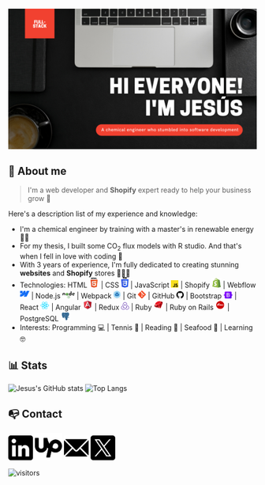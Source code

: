 ![Banner](./images/banner.png)

## 🧔 About me
> I'm a web developer and **Shopify** expert ready to help your business grow 🚀

Here's a description list of my experience and knowledge:

- I'm a chemical engineer by training with a master's in renewable energy 👷🏻
- For my thesis, I built some CO<sub>2</sub> flux models with R studio. And that's when I fell in love with coding 📙
- With 3 years of experience, I'm fully dedicated to creating stunning **websites** and **Shopify** stores 👨🏻‍💻 
- Technologies: HTML <a href="https://html.com/" target="_blank"><img src="./images/html.svg" width="20px" alt="HTML5" title="HTML5"></a> | CSS <a href="https://www.w3.org/Style/CSS/Overview.en.html" target="_blank"><img src="./images/css.svg" width="15px" alt="CSS3" title="CSS3"></a> | JavaScript <a href="https://www.javascript.com/" target="_blank"><img src="./images/javascript.svg" width="15px" alt="JavaScript" title="JavaScript"></a> | Shopify <a href="https://www.shopify.com/" target="_blank"><img src="./images/shopify-icon.png" width="19px" alt="Shopify icon" title="Shopify"></a> | Webflow <a href="https://webflow.com/" target="_blank"><img src="./images/webflow-icon.png" width="19px" alt="Webflow icon" title="Webflow"></a> | Node.js <a href="https://nodejs.org/" target="_blank"><img src="./images/nodejs.svg" width="25px" alt="NodeJS" title="NodeJS"></a> | Webpack <a href="https://webpack.js.org/" target="_blank"><img src="./images/webpack.png" width="15px" alt="Webpack" title="Webpack"></a> | Git <a href="https://git-scm.com/" target="_blank"><img src="./images/git.png" width="16px" alt="Git" title="Git"></a> | GitHub <a href="https://github.com/" target="_blank"><img src="./images/github.png" width="15px" alt="GitHub" title="GitHUb"></a> | Bootstrap <a href="https://getbootstrap.com/" target="_blank"><img src="./images/bootstrap.svg" width="18px" alt="Bootstrap" title="Bootstrap"></a> | React <a href="https://reactjs.org/" target="_blank"><img src="./images/react.png" width="18px" alt="React" title="React"></a> | Angular <a href="https://angular.dev/" target="_blank"><img src="./images/angular-icon.png" width="20px" alt="Angular icon" title="Angular"></a> | Redux <a href="https://redux.js.org/" target="_blank"><img src="./images/redux.png" width="16px" alt="Redux" title="Redux"></a> | Ruby <a href="https://www.ruby-lang.org/en/" target="_blank"><img src="./images/ruby.png" width="20px" alt="Ruby" title="Ruby"></a> | Ruby on Rails <a href="https://rubyonrails.org/" target="_blank"><img src="./images/rails.png" width="20px" alt="Ruby on Rails" title="Ruby on Rails"></a> | PostgreSQL <a href="https://www.postgresql.org/" target="_blank"><img src="./images/postgre.png" width="20px" alt="PostgreSQL" title="PostgreSQL"></a>
- Interests: Programming 💻 | Tennis 🎾 | Reading 📕 | Seafood 🦐 | Learning 🤓

## 📊 Stats
![Jesus's GitHub stats](https://github-readme-stats.vercel.app/api?username=jevazquezb&count_private=true&show_icons=true&theme=codeSTACKr)
![Top Langs](https://github-readme-stats.vercel.app/api/top-langs/?username=jevazquezb&langs_count=3&layout=compact&theme=codeSTACKr)

## 📭 Contact
<code><a href="https://www.linkedin.com/in/jevazquezb/" target="_blank"><img src="./images/linkedin.png" width="50px" alt="LinkedIn logo" title="LinkedIn"></a></code>
<code><a href="https://www.upwork.com/freelancers/jevazquezb" target="_blank"><img src="./images/upwork-icon-black.png" width="55px" alt="Upwork logo" title="Upwork"></a></code>
<code><a href="mailto: jesus.vazquez@javb.dev"><img src="./images/email-icon.png" width="50px" alt="Email icon" title="Email"></a></code>
<code><a href="https://x.com/javb_1187" target="_blank"><img src="./images/twitter-x-icon.png" width="50px" alt="X logo" title="X"></a></code>

![visitors](https://visitor-badge.glitch.me/badge?page_id=jevazquezb.jevazquezb&left_color=black&right_color=darkorange)


<!--
**jevazquezb/jevazquezb** is a ✨ _special_ ✨ repository because its `README.md` (this file) appears on your GitHub profile.

Here are some ideas to get you started:

- 🔭 I’m currently working on ...
- 🌱 I’m currently learning ...
- 👯 I’m looking to collaborate on ...
- 🤔 I’m looking for help with ...
- 💬 Ask me about ...
- 📫 How to reach me: ...
- 😄 Pronouns: ...
- ⚡ Fun fact: ...

I like learning and experimenting with new technologies, building projects and assisting to programming events.
-->
